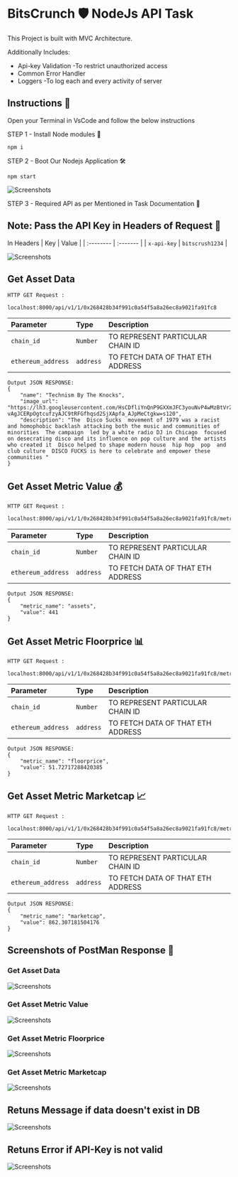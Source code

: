 # BitsCrunch 🛡️ NodeJs API Task
This Project is built with MVC Architecture.

Additionally Includes:
- Api-key Validation -To restrict unauthorized access
- Common Error Handler
- Loggers -To log each and every activity of server

## Instructions 🚀
Open your Terminal in VsCode and follow the below instructions 

STEP 1 - Install Node modules 🎒

`npm i`

STEP 2 - Boot Our Nodejs Application 🛠️

`npm start`

![Screenshots](screenshots/1.png)

STEP 3 - Required API as per Mentioned in Task Documentation 📝

## Note: Pass the API Key in Headers of Request 🔑

In Headers
| Key | Value     | 
| :-------- | :------- |
| `x-api-key` | `bitscrush1234` |

![Screenshots](screenshots/8.png)

## Get Asset Data

```
HTTP GET Request :

localhost:8000/api/v1/1/0x268428b34f991c0a54f5a8a26ec8a9021fa91fc8
```

| Parameter | Type     | Description                |
| :-------- | :------- | :------------------------- |
| `chain_id` | `Number` | TO REPRESENT PARTICULAR CHAIN ID |
| `ethereum_address` | `address` | TO FETCH DATA OF THAT ETH ADDRESS |

```
Output JSON RESPONSE:
{
    "name": "Technism By The Knocks",
    "image_url": "https://lh3.googleusercontent.com/HsCDfliYnQnP9GXXmJFC3youNvP4wMzBtVrZlOu0vHlS0KsxLrodV-vAgJCERpOgtcufzyAJC9tRFGfhqsd2SjXApfa_AJpMeCtgkw=s120",
    "description": "The  Disco Sucks  movement of 1979 was a racist and homophobic backlash attacking both the music and communities of minorities  The campaign  led by a white radio DJ in Chicago  focused on desecrating disco and its influence on pop culture and the artists who created it  Disco helped to shape modern house  hip hop  pop  and club culture  DISCO FUCKS is here to celebrate and empower these communities "
}

```



## Get Asset Metric Value 💰

```
HTTP GET Request :

localhost:8000/api/v1/1/0x268428b34f991c0a54f5a8a26ec8a9021fa91fc8/metrics/assets
```

| Parameter | Type     | Description                |
| :-------- | :------- | :------------------------- |
| `chain_id` | `Number` | TO REPRESENT PARTICULAR CHAIN ID |
| `ethereum_address` | `address` | TO FETCH DATA OF THAT ETH ADDRESS |

```
Output JSON RESPONSE:
{
    "metric_name": "assets",
    "value": 441
}
```

## Get Asset Metric Floorprice 📊 

```
HTTP GET Request :

localhost:8000/api/v1/1/0x268428b34f991c0a54f5a8a26ec8a9021fa91fc8/metrics/floorprice
```

| Parameter | Type     | Description                |
| :-------- | :------- | :------------------------- |
| `chain_id` | `Number` | TO REPRESENT PARTICULAR CHAIN ID |
| `ethereum_address` | `address` | TO FETCH DATA OF THAT ETH ADDRESS |

```
Output JSON RESPONSE:
{
    "metric_name": "floorprice",
    "value": 51.72717288420385
}
```

## Get Asset Metric Marketcap 📈 

```
HTTP GET Request :

localhost:8000/api/v1/1/0x268428b34f991c0a54f5a8a26ec8a9021fa91fc8/metrics/marketcap
```

| Parameter | Type     | Description                |
| :-------- | :------- | :------------------------- |
| `chain_id` | `Number` | TO REPRESENT PARTICULAR CHAIN ID |
| `ethereum_address` | `address` | TO FETCH DATA OF THAT ETH ADDRESS |

```
Output JSON RESPONSE:
{
    "metric_name": "marketcap",
    "value": 862.307181504176
}
```


## Screenshots of PostMan Response 👀

### Get Asset Data
![Screenshots](screenshots/2.png)
### Get Asset Metric Value
![Screenshots](screenshots/3.png)
### Get Asset Metric Floorprice
![Screenshots](screenshots/4.png)
### Get Asset Metric Marketcap
![Screenshots](screenshots/5.png)
## Retuns Message if data doesn't exist in DB
![Screenshots](screenshots/6.png)
## Retuns Error if API-Key is not valid
![Screenshots](screenshots/7.png)